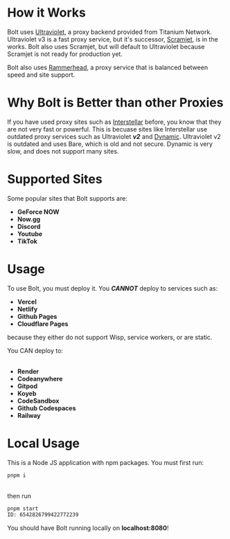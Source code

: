 <h1>
  <b>
    How it Works
  </b>
</h1>
<p>
  Bolt uses <a href="https://github.com/titaniumnetwork-dev/Ultraviolet">Ultraviolet</a>, a proxy backend provided from Titanium Network. Ultraviolet v3 is a fast proxy service, but it's successor, <a href="https://github.com/MercuryWorkshop/scramjet">Scramjet</a>, is in the works. Bolt also uses Scramjet, but will default to Ultraviolet because Scramjet is not ready for production yet.
  
  Bolt also uses <a href="https://github.com/binary-person/rammerhead">Rammerhead</a>,  a proxy service that is balanced between speed and site support.
</p>
<h1>
  <b>
    Why Bolt is Better than other Proxies
  </b>
</h1>
<p>
  If you have used proxy sites such as <a href="https://github.com/UseInterstellar/Interstellar">Interstellar</a> before, you know that they are not very fast or powerful. This is becuase sites like Interstellar use outdated proxy services such as Ultraviolet <b><i>v2</i></b> and <a href="https://github.com/NebulaServices/Dynamic">Dynamic</a>. Ultraviolet v2 is outdated and uses Bare, which is old and not secure. Dynamic is very slow, and does not support many sites.
</p>
<h1>
  <b>
    Supported Sites
  </b>
</h1>
<p>
  Some popular sites that Bolt supports are:

  - <b>GeForce NOW</b><br>
  - <b>Now.gg</b><br>
  - <b>Discord</b><br>
  - <b>Youtube</b><br>
  - <b>TikTok</b><br>
</p>
<h1>
  <b>
    Usage
  </b>
</h1>
<p>
  To use Bolt, you must deploy it. You <b><i>CANNOT</i></b> deploy to services such as:
  
  - <b>Vercel</b><br>
  - <b>Netlify</b><br>
  - <b>Github Pages</b><br>
  - <b>Cloudflare Pages</b><br>

  because they either do not support Wisp, service workers, or are static.<br>

  You CAN deploy to:<br><br> <b>
  - Render<br>
  - Codeanywhere<br>
  - Gitpod<br>
  - Koyeb<br>
  - CodeSandbox<br>
  - Github Codespaces<br>
  - Railway<br></b>
</p>
<h1>
  <b>
    Local Usage
  </b>
</h1>
<p>
  This is a Node JS application with npm packages. You must first run:
  
  ```bash
  pnpm i
  ```
  <br>
  then run
  
  ```bash
  pnpm start
ID: 6542826799422772239
  ```
  
  You should have Bolt running locally on <b>localhost:8080</b>!
</p>
